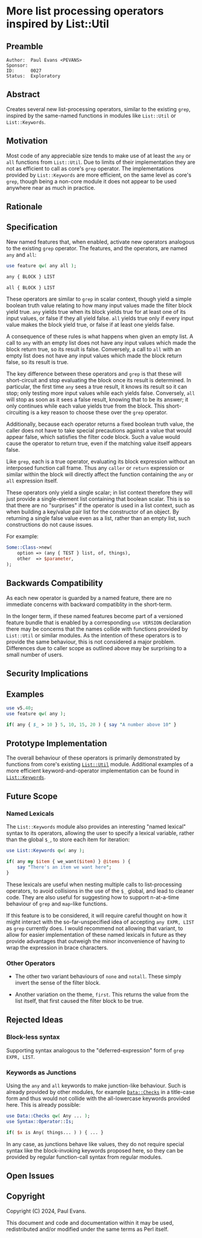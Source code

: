 # More list processing operators inspired by List::Util

## Preamble

    Author:  Paul Evans <PEVANS>
    Sponsor: 
    ID:      0027
    Status:  Exploratory

## Abstract

Creates several new list-processing operators, similar to the existing `grep`, inspired by the same-named functions in modules like `List::Util` or `List::Keywords`.

## Motivation

Most code of any appreciable size tends to make use of at least the `any` or `all` functions from `List::Util`. Due to limits of their implementation they are not as efficient to call as core's `grep` operator. The implementations provided by `List::Keywords` are more efficient, on the same level as core's `grep`, though being a non-core module it does not appear to be used anywhere near as much in practice.

## Rationale

## Specification

New named features that, when enabled, activate new operators analogous to the existing `grep` operator. The features, and the operators, are named `any` and `all`:

```perl
use feature qw( any all );

any { BLOCK } LIST

all { BLOCK } LIST
```

These operators are similar to `grep` in scalar context, though yield a simple boolean truth value relating to how many input values made the filter block yield true. `any` yields true when its block yields true for at least one of its input values, or false if they all yield false. `all` yields true only if every input value makes the block yield true, or false if at least one yields false.

A consequence of these rules is what happens when given an empty list. A call to `any` with an empty list does not have any input values which made the block return true, so its result is false. Conversely, a call to `all` with an empty list does not have any input values which made the block return false, so its result is true.

The key difference between these operators and `grep` is that these will short-circuit and stop evaluating the block once its result is determined. In particular, the first time `any` sees a true result, it knows its result so it can stop; only testing more input values while each yields false. Conversely, `all` will stop as soon as it sees a false result, knowing that to be its answer; it only continues while each value yields true from the block. This short-circuiting is a key reason to choose these over the `grep` operator.

Additionally, because each operator returns a fixed boolean truth value, the caller does not have to take special precautions against a value that would appear false, which satisfies the filter code block. Such a value would cause the operator to return true, even if the matching value itself appears false.

Like `grep`, each is a true operator, evaluating its block expression without an interposed function call frame. Thus any `caller` or `return` expression or similar within the block will directly affect the function containing the `any` or `all` expression itself.

These operators only yield a single scalar; in list context therefore they will just provide a single-element list containing that boolean scalar. This is so that there are no "surprises" if the operator is used in a list context, such as when building a key/value pair list for the constructor of an object. By returning a single false value even as a list, rather than an empty list, such constructions do not cause issues.

For example:

```perl
Some::Class->new(
    option => (any { TEST } list, of, things),
    other  => $parameter,
);
```

## Backwards Compatibility

As each new operator is guarded by a named feature, there are no immediate concerns with backward compatiblity in the short-term.

In the longer term, if these named features become part of a versioned feature bundle that is enabled by a corresponding `use VERSION` declaration there may be concerns that the names collide with functions provided by `List::Util` or similar modules. As the intention of these operators is to provide the same behaviour, this is not considered a major problem. Differences due to caller scope as outlined above may be surprising to a small number of users.

## Security Implications

## Examples

```perl
use v5.40;
use feature qw( any );

if( any { $_ > 10 } 5, 10, 15, 20 ) { say "A number above 10" }
```

## Prototype Implementation

The overall behaviour of these operators is primarily demonstrated by functions from core's existing [`List::Util`](https://metacpan.org/pod/List::Util) module. Additional examples of a more efficient keyword-and-operator implementation can be found in [`List::Keywords`](https://metacpan.org/pod/List::Keywords).

## Future Scope

### Named Lexicals

The `List::Keywords` module also provides an interesting "named lexical" syntax to its operators, allowing the user to specify a lexical variable, rather than the global `$_`, to store each item for iteration:

```perl
use List::Keywords qw( any );

if( any my $item { we_want($item) } @items ) {
    say "There's an item we want here";
}
```

These lexicals are useful when nesting multiple calls to list-processing operators, to avoid collisions in the use of the `$_` global, and lead to cleaner code. They are also useful for suggesting how to support n-at-a-time behaviour of `grep` and `map`-like functions.

If this feature is to be considered, it will require careful thought on how it might interact with the so-far-unspecified idea of accepting `any EXPR, LIST` as `grep` currently does. I would recommend not allowing that variant, to allow for easier implementation of these named lexicals in future as they provide advantages that outweigh the minor inconvenience of having to wrap the expression in brace characters.

### Other Operators

* The other two variant behaviours of `none` and `notall`. These simply invert the sense of the filter block.

* Another variation on the theme, `first`. This returns the value from the list itself, that first caused the filter block to be true.

## Rejected Ideas

### Block-less syntax

Supporting syntax analogous to the "deferred-expression" form of `grep EXPR, LIST`.

### Keywords as Junctions

Using the `any` and `all` keywords to make junction-like behaviour. Such is already provided by other modules, for example [`Data::Checks`](https://metacpan.org/pod/Data::Checks) in a title-case form and thus would not collide with the all-lowercase keywords provided here. This is already possible:

```perl
use Data::Checks qw( Any ... );
use Syntax::Operator::Is;

if( $x is Any( things... ) ) { ... }
```

In any case, as junctions behave like values, they do not require special syntax like the block-invoking keywords proposed here, so they can be provided by regular function-call syntax from regular modules.

## Open Issues

## Copyright

Copyright (C) 2024, Paul Evans.

This document and code and documentation within it may be used, redistributed and/or modified under the same terms as Perl itself.
